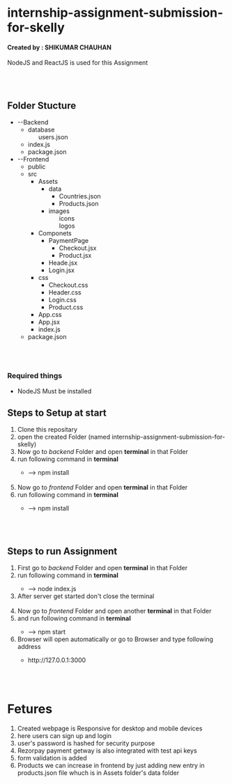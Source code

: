 <h1>internship-assignment-submission-for-skelly</h1>
<h4>Created by : SHIKUMAR CHAUHAN</h4>
<p>NodeJS and ReactJS is used for this Assignment</p>
<br><br>

<h2>Folder Stucture</h2>
<ul>
    <li>
        --Backend
        <ul>
            <li>database
                <ul>
                    users.json
                </ul>
            </li>
            <li>index.js</li>
            <li>package.json</li>
        </ul>
    </li>
    <li>
        --Frontend
        <ul>
            <li>public</li>
            <li>src
                <ul>
                    <li>Assets
                        <ul>
                            <li>data
                                <ul>
                                    <li>Countries.json</li>
                                    <li>Products.json</li>
                                </ul>
                            </li>
                            <li>images
                                <ul>icons</ul>
                                <ul>logos</ul>
                            </li>
                        </ul>
                    </li>
                    <li>Componets
                        <ul>
                            <li>PaymentPage
                                <ul>
                                    <li>Checkout.jsx</li>
                                    <li>Product.jsx</li>
                                </ul>
                            </li>
                            <li>Heade.jsx</li>
                            <li>Login.jsx</li>
                        </ul>
                    </li>
                    <li>css
                        <ul>
                            <li>Checkout.css</li>
                            <li>Header.css</li>
                            <li>Login.css</li>
                            <li>Product.css</li>
                        </ul>
                    </li>
                    <li>App.css</li>
                    <li>App.jsx</li>
                    <li>index.js</li>
                </ul>
            </li>
            <li>package.json</li>
        </ul>
    </li>
</ul>
<br><br>
<h3>Required things</h3>
<ul>
    <li>NodeJS Must be installed</li>
</ul>
<h2>Steps to Setup at start</h2>
<ol>
    <li>Clone this repositary</li>
    <li>open the created Folder (named internship-assignment-submission-for-skelly)</li>
    <li>Now go to <em>backend</em> Folder and open <b>terminal</b> in that Folder</li>
    <li>run following command in <b>terminal</b></li>
    <ul>
        <li>--> npm install</li>
    </ul>
    <br>
    <li>Now go to <em>frontend</em> Folder and open <b>terminal</b> in that Folder</li>
    <li>run following command in <b>terminal</b></li>
    <ul>
        <li>--> npm install</li>
    </ul>
</ol>
<br><br>

<h2>Steps to run Assignment</h2>
<ol>
    <li>First go to <em>backend</em> Folder and open <b>terminal</b> in that Folder</li>
    <li>run following command in <b>terminal</b></li>
    <ul>
        <li>--> node index.js</li>
    </ul>
    <li>After server get started don't close the terminal</li>
    <br>
    <li>Now go to <em>frontend</em> Folder and open another <b>terminal</b> in that Folder</li>
    <li>and run following command in <b>terminal</b></li>
    <ul>
        <li>--> npm start</li>
    </ul>
    <li>Browser will open automatically or  go to Browser and type following address</li>
    <ul><li>
        http://127.0.0.1:3000
    </li></ul>
</ol>

<br>
<br>

# Fetures
<ol>
    <li>Created webpage is Responsive for desktop and mobile devices</li>
    <li>here users can sign up and login</li>
    <li>user's password is hashed for security purpose</li>
    <li>Rezorpay payment getway is also integrated with test api keys</li>
    <li>form validation is added</li>
    <li>Products we can increase in frontend by just adding new entry in products.json file whuch is in Assets folder's data folder</li>
</ol>
